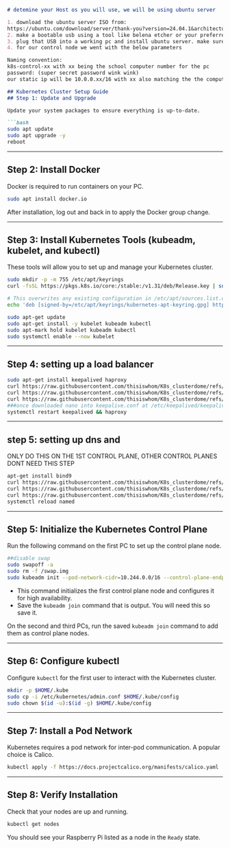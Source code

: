 ```markdown
# detemine your Host os you will use, we will be using ubuntu server

1. download the ubuntu server ISO from: 
https://ubuntu.com/download/server/thank-you?version=24.04.1&architecture=amd64&lts=true
2. make a bootable usb using a tool like belena etcher or your preferred method. 
3. plug that USB into a working pc and install ubuntu server. make sure to install ssh, everything else can be default/below
4. for our control node we went with the below parameters

Naming convention: 
k8s-control-xx with xx being the school computer number for the pc
password: (super secret password wink wink)
our static ip will be 10.0.0.xx/16 with xx also matching the the computer number

## Kubernetes Cluster Setup Guide
## Step 1: Update and Upgrade

Update your system packages to ensure everything is up-to-date.

```bash
sudo apt update
sudo apt upgrade -y
reboot
```

---

## Step 2: Install Docker

Docker is required to run containers on your PC.

```bash
sudo apt install docker.io
```

After installation, log out and back in to apply the Docker group change.

---

## Step 3: Install Kubernetes Tools (kubeadm, kubelet, and kubectl)

These tools will allow you to set up and manage your Kubernetes cluster.

```bash
sudo mkdir -p -m 755 /etc/apt/keyrings
curl -fsSL https://pkgs.k8s.io/core:/stable:/v1.31/deb/Release.key | sudo gpg --dearmor -o /etc/apt/keyrings/kubernetes-apt-keyring.gpg

# This overwrites any existing configuration in /etc/apt/sources.list.d/kubernetes.list
echo 'deb [signed-by=/etc/apt/keyrings/kubernetes-apt-keyring.gpg] https://pkgs.k8s.io/core:/stable:/v1.31/deb/ /' | sudo tee /etc/apt/sources.list.d/kubernetes.list

sudo apt-get update
sudo apt-get install -y kubelet kubeadm kubectl
sudo apt-mark hold kubelet kubeadm kubectl
sudo systemctl enable --now kubelet

```

---
## Step 4: setting up a load balancer
```bash
sudo apt-get install keepalived haproxy
curl https://raw.githubusercontent.com/thisiswhom/K8s_clusterdome/refs/heads/main/Control%20Node/haproxy.cfg -o /etc/haproxy/haproxy.cfg
curl https://raw.githubusercontent.com/thisiswhom/K8s_clusterdome/refs/heads/main/Control%20Node/keepalived.conf -o /etc/keepalived/keepalived.conf
curl https://raw.githubusercontent.com/thisiswhom/K8s_clusterdome/refs/heads/main/Control%20Node/check_apiserver.sh -o /etc/keepalived/check_apiserver.sh
###once downloaded nano into keepalive.conf at /etc/keepalived/keepalived.conf and change interface to what matches your control planes name you can get this by running "ip -br a"
systemctl restart keepalived && haproxy
```
___
## step 5: setting up dns and 
ONLY DO THIS ON THE 1ST CONTROL PLANE, OTHER CONTROL PLANES DONT NEED THIS STEP

```bash
apt-get install bind9
curl https://raw.githubusercontent.com/thisiswhom/K8s_clusterdome/refs/heads/main/Control%20Node/db.cohort8 -o /etc/bind/db.cohort8
curl https://raw.githubusercontent.com/thisiswhom/K8s_clusterdome/refs/heads/main/Control%20Node/db.10.0.0 -o /etc/bind/db.10.0.0
curl https://raw.githubusercontent.com/thisiswhom/K8s_clusterdome/refs/heads/main/Control%20Node/named.conf.local -o /etc/bind/named.conf.local
systemctl reload named
```
___
## Step 5: Initialize the Kubernetes Control Plane

Run the following command on the first PC to set up the control plane node.

```bash
##disable swap
sudo swapoff -a
sudo rm -f /swap.img 
sudo kubeadm init --pod-network-cidr=10.244.0.0/16 --control-plane-endpoint="your_pc_ip:6443"
```

- This command initializes the first control plane node and configures it for high availability.
- Save the `kubeadm join` command that is output. You will need this so save it.

On the second and third PCs, run the saved `kubeadm join` command to add them as control plane nodes.

---

## Step 6: Configure kubectl

Configure `kubectl` for the first user to interact with the Kubernetes cluster.

```bash
mkdir -p $HOME/.kube
sudo cp -i /etc/kubernetes/admin.conf $HOME/.kube/config
sudo chown $(id -u):$(id -g) $HOME/.kube/config
```

---

## Step 7: Install a Pod Network

Kubernetes requires a pod network for inter-pod communication. A popular choice is Calico.

```bash
kubectl apply -f https://docs.projectcalico.org/manifests/calico.yaml
```
---

## Step 8: Verify Installation

Check that your nodes are up and running.
```bash
kubectl get nodes
```

You should see your Raspberry Pi listed as a node in the `Ready` state.
```
